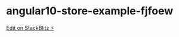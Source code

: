 # angular10-store-example-fjfoew

[Edit on StackBlitz ⚡️](https://stackblitz.com/edit/angular10-store-example-fjfoew)